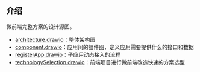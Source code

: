 ## 介绍

微前端完整方案的设计源图。

- [architecture.drawio](https://viewer.diagrams.net/?highlight=0000ff&layers=1&nav=1&title=architecture.drawio#Uhttps%3A%2F%2Fraw.githubusercontent.com%2Fzhuoooo%2Fdoodles%2Fmain%2FmicroFrontend%2Farchitecture.drawio)：整体架构图
- [component.drawio](https://viewer.diagrams.net/?highlight=0000ff&layers=1&nav=1&title=component.drawio#Uhttps%3A%2F%2Fraw.githubusercontent.com%2Fzhuoooo%2Fdoodles%2Fmain%2FmicroFrontend%2Fcomponent.drawio)：应用间的组件图，定义应用需要提供什么的接口和数据
- [registerApp.drawio](https://viewer.diagrams.net/?highlight=0000ff&layers=1&nav=1&title=registerApp.drawio#Uhttps%3A%2F%2Fraw.githubusercontent.com%2Fzhuoooo%2Fdoodles%2Fmain%2FmicroFrontend%2FregisterApp.drawio)：子应用动态接入的流程
- [technologySelection.drawio](https://viewer.diagrams.net/?tags=%7B%7D&highlight=0000ff&layers=1&nav=1&title=technologySelection.drawio#Uhttps%3A%2F%2Fraw.githubusercontent.com%2Fzhuoooo%2Fdoodles%2Fmain%2FmicroFrontend%2FtechnologySelection.drawio)：前端项目进行微前端改造快速的方案选型

